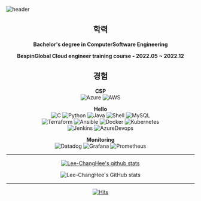 ![header](https://capsule-render.vercel.app/api?type=waving&color=gradient&height=300&section=header&text=Lee%20ChangHee&fontSize=90)

<div align="center">

## 학력

**Bachelor's degree in ComputerSoftware Engineering**<br/> 

**BespinGlobal Cloud engineer training course - 2022.05 ~ 2022.12**


## 경험
  **CSP**</br>
  ![Azure](https://img.shields.io/badge/azure-%230072C6.svg?style=for-the-badge&logo=microsoftazure&logoColor=white)
  ![AWS](https://img.shields.io/badge/AWS-%23FF9900.svg?style=for-the-badge&logo=amazon-aws&logoColor=white)
  
  **Hello**</br>
  ![C](https://img.shields.io/badge/c-%2300599C.svg?style=for-the-badge&logo=c&logoColor=white)
  ![Python](https://img.shields.io/badge/python-3670A0?style=for-the-badge&logo=python&logoColor=ffdd54)
  ![Java](https://img.shields.io/badge/Java-007396?style=for-the-badge&logo=Java&logoColor=white)
  ![Shell](https://img.shields.io/badge/shellscript-FFD500.svg?style=for-the-badge&logo=shell&logoColor=white)
  ![MySQL](https://img.shields.io/badge/mysql-%2300f.svg?style=for-the-badge&logo=mysql&logoColor=white)</br>
  ![Terraform](https://img.shields.io/badge/terraform-%235835CC.svg?style=for-the-badge&logo=terraform&logoColor=white)
  ![Ansible](https://img.shields.io/badge/ansible-%231A1918.svg?style=for-the-badge&logo=ansible&logoColor=white)
  ![Docker](https://img.shields.io/badge/docker-%230db7ed.svg?style=for-the-badge&logo=docker&logoColor=white)
  ![Kubernetes](https://img.shields.io/badge/kubernetes-%23326ce5.svg?style=for-the-badge&logo=kubernetes&logoColor=white)</br>
  ![Jenkins](https://img.shields.io/badge/jenkins-D24939?style=for-the-badge&logo=jenkins&logoColor=white)
  ![AzureDevops](https://img.shields.io/badge/azuredevops-%230072C6.svg?style=for-the-badge&logo=azuredevops&logoColor=white)
  
  **Monitoring**</br>
  ![Datadog](https://img.shields.io/badge/datadog-%23632CA6.svg?style=for-the-badge&logo=datadog&logoColor=white)
  ![Grafana](https://img.shields.io/badge/grafana-%23F46800.svg?style=for-the-badge&logo=grafana&logoColor=white)
  ![Prometheus](https://img.shields.io/badge/Prometheus-E6522C?style=for-the-badge&logo=Prometheus&logoColor=white)

  
<hr>

[![Lee-ChangHee's github stats](https://github-readme-stats.vercel.app/api/top-langs/?username=Lee-ChangHee&show_icons=true&hide_border=true&title_color=004386&icon_color=004386&layout=compact)](https://github.com/Lee-ChangHee)

![Lee-ChangHee's GitHub stats](https://github-readme-stats.vercel.app/api?username=Lee-ChangHee&theme=transparent&show_icons=true)
  
<hr>

[![Hits](https://hits.seeyoufarm.com/api/count/incr/badge.svg?url=https%3A%2F%2Fgithub.com%2FLee-ChangHee&count_bg=%23397EC6&title_bg=%23555555&icon=&icon_color=%23FAFAFA&title=hits&edge_flat=false)](https://hits.seeyoufarm.com) 

</div>

